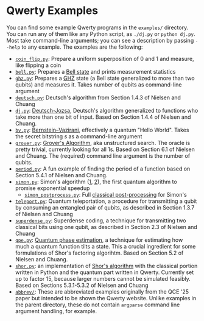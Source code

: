 Qwerty Examples
===============

You can find some example Qwerty programs in the `examples/` directory. You can
run any of them like any Python script, as `./dj.py` or `python dj.py`. Most
take command-line arguments; you can see a description by passing `--help` to
any example. The examples are the following:

* [`coin_flip.py`](../examples/coin_flip.py): Prepare a uniform superposition
  of 0 and 1 and measure, like flipping a coin
* [`bell.py`](../examples/bell.py): Prepares a [Bell state][1] and prints
  measurement statistics
* [`ghz.py`](../examples/ghz.py): Prepares a [GHZ][2] state (a Bell state
  generalized to more than two qubits) and measures it. Takes number of qubits
  as command-line argument
* [`deutsch.py`](../examples/deutsch.py): Deutsch's algorithm from Section
  1.4.3 of Nielsen and Chuang
* [`dj.py`](../examples/dj.py): [Deutsch-Jozsa][3], Deutsch's algorithm
  generalized to functions who take more than one bit of input. Based on
  Section 1.4.4 of Nielsen and Chuang.
* [`bv.py`](../examples/bv.py): [Bernstein–Vazirani][4], effectively a quantum
  "Hello World". Takes the secret bitstring $s$ as a command-line argument
* [`grover.py`](../examples/grover.py): [Grover's Algorithm][5], aka
  unstructured search. The oracle is pretty trivial, currently looking for all
  1s. Based on Section 6.1 of Nielsen and Chuang. The (required) command line
  argument is the number of qubits.
* [`period.py`](../examples/period.py): A fun example of finding the period of
  a function based on Section 5.4.1 of Nielsen and Chuang.
* [`simon.py`](../examples/simon.py): Simon's algorithm ([1][6], [2][7]), the
  first quantum algorithm to promise exponential speedup
  * [`simon_postprocess.py`](../examples/simon_postprocess.py): Full [classical
    post-processing][8] for Simon's
* [`teleport.py`](../examples/teleport.py): Quantum teleportation, a procedure
  for transmitting a qubit by consuming an entangled pair of qubits, as
  described in Section 1.3.7 of Nielsen and Chuang
* [`superdense.py`](../examples/superdense.py): Superdense coding, a technique
  for transmitting two classical bits using one qubit, as described in Section
  2.3 of Nielsen and Chuang
* [`qpe.py`](../examples/qpe.py): [Quantum phase estimation][9], a technique
  for estimating how much a quantum function tilts a state. This a crucial
  ingredient for some formulations of Shor's factoring algorihtm. Based on
  Section 5.2 of Nielsen and Chuang.
* [`shor.py`](../examples/shor.py): an implementation of [Shor's algorithm][10]
  with the classical portion written in Python and the quantum part written in
  Qwerty. Currently set up to factor 15, because larger numbers cannot be
  simulated feasibly. Based on Sections 5.3.1-5.3.2 of Nielsen and Chuang
* [`abbrev/`](../examples/abbrev/): These are abbreviated examples originally
  from the QCE '25 paper but intended to be shown the Qwerty website. Unlike
  examples in the parent directory, these do not contain `argparse` command
  line argument handling, for example.

[1]: https://en.wikipedia.org/wiki/Bell_state
[2]: https://en.wikipedia.org/wiki/Greenberger%E2%80%93Horne%E2%80%93Zeilinger_state
[3]: https://en.wikipedia.org/wiki/Deutsch%E2%80%93Jozsa_algorithm
[4]: https://en.wikipedia.org/wiki/Bernstein%E2%80%93Vazirani_algorithm
[5]: https://en.wikipedia.org/wiki/Grover%27s_algorithm
[6]: https://en.wikipedia.org/wiki/Simon%27s_problem
[7]: https://www.cs.cmu.edu/~odonnell/quantum15/lecture06.pdf
[8]: https://quantumcomputing.stackexchange.com/a/29407/13156
[9]: https://en.wikipedia.org/wiki/Quantum_phase_estimation_algorithm
[10]: https://en.wikipedia.org/wiki/Shor%27s_algorithm
